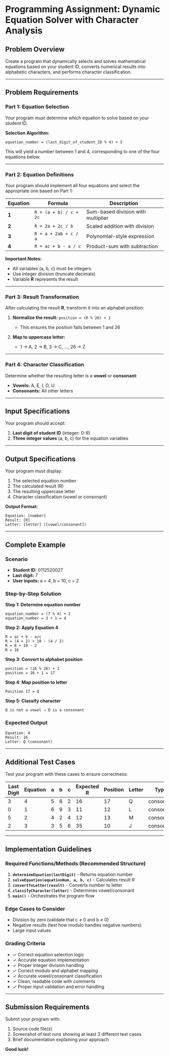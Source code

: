 # Programming Assignment: Dynamic Equation Solver with Character Analysis

## Problem Overview
Create a program that dynamically selects and solves mathematical equations based on your student ID, converts numerical results into alphabetic characters, and performs character classification.

---

## Problem Requirements

### Part 1: Equation Selection
Your program must determine which equation to solve based on your student ID.

**Selection Algorithm:**
```
equation_number = (last_digit_of_student_ID % 4) + 1
```

This will yield a number between 1 and 4, corresponding to one of the four equations below.

---

### Part 2: Equation Definitions

Your program should implement all four equations and select the appropriate one based on Part 1:

| Equation | Formula | Description |
|----------|---------|-------------|
| **1** | `R = (a + b) / c + 2c` | Sum-based division with multiplier |
| **2** | `R = 2a + 2c / b` | Scaled addition with division |
| **3** | `R = a + 2ab + c / a` | Polynomial-style expression |
| **4** | `R = ac + b - a / c` | Product-sum with subtraction |

**Important Notes:**
- All variables (a, b, c) must be integers
- Use integer division (truncate decimals)
- Variable **R** represents the result

---

### Part 3: Result Transformation

After calculating the result **R**, transform it into an alphabet position:

1. **Normalize the result:** `position = (R % 26) + 1`
   - This ensures the position falls between 1 and 26
   
2. **Map to uppercase letter:**
   - 1 → A, 2 → B, 3 → C, ..., 26 → Z

---

### Part 4: Character Classification

Determine whether the resulting letter is a **vowel** or **consonant**:
- **Vowels:** A, E, I, O, U
- **Consonants:** All other letters

---

## Input Specifications

Your program should accept:
1. **Last digit of student ID** (integer: 0-9)
2. **Three integer values** (a, b, c) for the equation variables

---

## Output Specifications

Your program must display:
1. The selected equation number
2. The calculated result (R)
3. The resulting uppercase letter
4. Character classification (vowel or consonant)

**Output Format:**
```
Equation: [number]
Result: [R]
Letter: [letter] ([vowel/consonant])
```

---

## Complete Example

### Scenario
- **Student ID:** 0112520027
- **Last digit:** 7
- **User inputs:** a = 4, b = 10, c = 2

### Step-by-Step Solution

**Step 1: Determine equation number**
```
equation_number = (7 % 4) + 1
equation_number = 3 + 1 = 4
```

**Step 2: Apply Equation 4**
```
R = ac + b - a/c
R = (4 × 2) + 10 - (4 / 2)
R = 8 + 10 - 2
R = 16
```

**Step 3: Convert to alphabet position**
```
position = (16 % 26) + 1
position = 16 + 1 = 17
```

**Step 4: Map position to letter**
```
Position 17 = Q
```

**Step 5: Classify character**
```
Q is not a vowel → Q is a consonant
```

### Expected Output
```
Equation: 4
Result: 16
Letter: Q (consonant)
```

---

## Additional Test Cases

Test your program with these cases to ensure correctness:

| Last Digit | Equation | a | b | c | Expected R | Position | Letter | Type |
|------------|----------|---|---|---|------------|----------|--------|------|
| 3 | 4 | 5 | 8 | 2 | 16 | 17 | Q | consonant |
| 0 | 1 | 6 | 9 | 3 | 11 | 12 | L | consonant |
| 5 | 2 | 4 | 2 | 4 | 12 | 13 | M | consonant |
| 2 | 3 | 3 | 5 | 6 | 35 | 10 | J | consonant |

---

## Implementation Guidelines

### Required Functions/Methods (Recommended Structure)

1. **`determineEquation(lastDigit)`** - Returns equation number
2. **`solveEquation(equationNum, a, b, c)`** - Calculates result R
3. **`convertToLetter(result)`** - Converts number to letter
4. **`classifyCharacter(letter)`** - Determines vowel/consonant
5. **`main()`** - Orchestrates the program flow

### Edge Cases to Consider
- Division by zero (validate that c ≠ 0 and b ≠ 0)
- Negative results (test how modulo handles negative numbers)
- Large input values

### Grading Criteria
- ✓ Correct equation selection logic
- ✓ Accurate equation implementation
- ✓ Proper integer division handling
- ✓ Correct modulo and alphabet mapping
- ✓ Accurate vowel/consonant classification
- ✓ Clean, readable code with comments
- ✓ Proper input validation and error handling

---

## Submission Requirements

Submit your program with:
1. Source code file(s)
2. Screenshot of test runs showing at least 3 different test cases
3. Brief documentation explaining your approach

**Good luck!**
